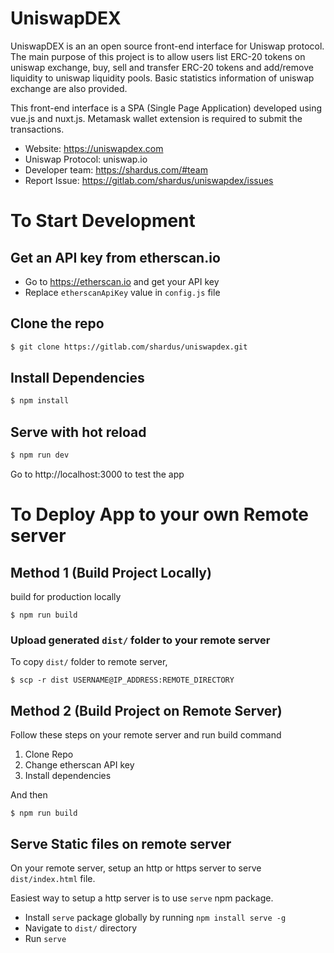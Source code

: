 # UniswapDEX

UniswapDEX is an an open source front-end interface for Uniswap protocol. The main purpose of this project is to allow users list ERC-20 tokens on uniswap exchange, buy, sell and transfer ERC-20 tokens and add/remove liquidity to uniswap liquidity pools. Basic statistics information of uniswap exchange are also provided.

This front-end interface is a SPA (Single Page Application) developed using vue.js and nuxt.js. Metamask wallet extension is required to submit the transactions.

- Website: https://uniswapdex.com
- Uniswap Protocol: uniswap.io
- Developer team: https://shardus.com/#team
- Report Issue: https://gitlab.com/shardus/uniswapdex/issues

# To Start Development

## Get an API key from etherscan.io

- Go to https://etherscan.io and get your API key
- Replace `etherscanApiKey` value in `config.js` file

## Clone the repo

```bash
$ git clone https://gitlab.com/shardus/uniswapdex.git
```

## Install Dependencies

```bash
$ npm install
```

## Serve with hot reload

```bash
$ npm run dev
```

Go to http://localhost:3000 to test the app

# To Deploy App to your own Remote server

## Method 1 (Build Project Locally)

build for production locally

```
$ npm run build
```

### Upload generated `dist/` folder to your remote server

To copy `dist/` folder to remote server,

```
$ scp -r dist USERNAME@IP_ADDRESS:REMOTE_DIRECTORY
```

## Method 2 (Build Project on Remote Server)

Follow these steps on your remote server and run build command

1. Clone Repo
2. Change etherscan API key
3. Install dependencies

And then

```
$ npm run build
```

## Serve Static files on remote server

On your remote server, setup an http or https server to serve `dist/index.html` file.

Easiest way to setup a http server is to use `serve` npm package.

- Install `serve` package globally by running `npm install serve -g`
- Navigate to `dist/` directory
- Run `serve`
